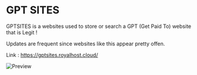 # GPT SITES

GPTSITES is a websites used to store or search a GPT (Get Paid To) website that is Legit !

Updates are frequent since websites like this appear pretty offen. 

Link : <https://gptsites.royalhost.cloud/>

![Preview](imgs/readmeimg.jpg)
